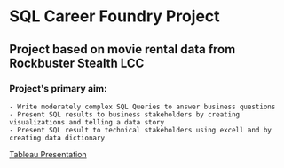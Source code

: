 # SQL Career Foundry Project
## Project based on movie rental data from Rockbuster Stealth LCC
### Project's primary aim:
    - Write moderately complex SQL Queries to answer business questions
    - Present SQL results to business stakeholders by creating visualizations and telling a data story
    - Present SQL result to technical stakeholders using excell and by creating data dictionary
 
<a href = https://public.tableau.com/app/profile/ray.rusli.junior/viz/RockbusterSQLpresentation/Story1> Tableau Presentation
    

    

